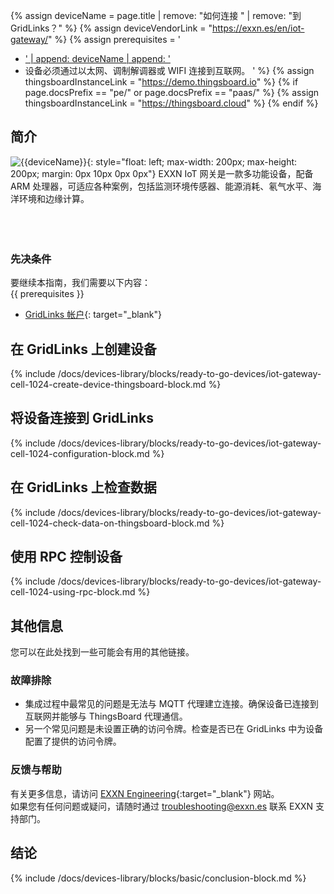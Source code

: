 {% assign deviceName = page.title | remove: "如何连接 " | remove: "到 GridLinks？" %}
{% assign deviceVendorLink = "https://exxn.es/en/iot-gateway/" %}
{% assign prerequisites = '
- <a href="' | append: deviceVendorLink | append: '" target="_blank">' | append: deviceName | append: '</a>
- 设备必须通过以太网、调制解调器或 WIFI 连接到互联网。 '
 %}
 {% assign thingsboardInstanceLink = "https://demo.thingsboard.io" %}
{% if page.docsPrefix == "pe/" or page.docsPrefix == "paas/" %}
{% assign thingsboardInstanceLink = "https://thingsboard.cloud" %}
{% endif %}

## 简介
![{{deviceName}}](/images/devices-library/{{page.deviceImageFileName}}){: style="float: left; max-width: 200px; max-height: 200px; margin: 0px 10px 0px 0px"}
EXXN IoT 网关是一款多功能设备，配备 ARM 处理器，可适应各种案例，包括监测环境传感器、能源消耗、氡气水平、海洋环境和边缘计算。
<br>
<br>
<br>
<br>

### 先决条件

要继续本指南，我们需要以下内容：  
{{ prerequisites }}
- [GridLinks 帐户]({{thingsboardInstanceLink}}){: target="_blank"}  

## 在 GridLinks 上创建设备

{% include /docs/devices-library/blocks/ready-to-go-devices/iot-gateway-cell-1024-create-device-thingsboard-block.md %}

## 将设备连接到 GridLinks

{% include /docs/devices-library/blocks/ready-to-go-devices/iot-gateway-cell-1024-configuration-block.md %}

## 在 GridLinks 上检查数据

{% include /docs/devices-library/blocks/ready-to-go-devices/iot-gateway-cell-1024-check-data-on-thingsboard-block.md %}

## 使用 RPC 控制设备

{% include /docs/devices-library/blocks/ready-to-go-devices/iot-gateway-cell-1024-using-rpc-block.md %}

## 其他信息
您可以在此处找到一些可能会有用的其他链接。  

### 故障排除
 - 集成过程中最常见的问题是无法与 MQTT 代理建立连接。确保设备已连接到互联网并能够与 ThingsBoard 代理通信。  
 - 另一个常见问题是未设置正确的访问令牌。检查是否已在 GridLinks 中为设备配置了提供的访问令牌。  

### 反馈与帮助

有关更多信息，请访问 [EXXN Engineering](https://exxn.es/en/){:target="_blank"} 网站。  
如果您有任何问题或疑问，请随时通过 [troubleshooting@exxn.es](mailto://troubleshooting@exxn.es) 联系 EXXN 支持部门。  

## 结论

{% include /docs/devices-library/blocks/basic/conclusion-block.md %}